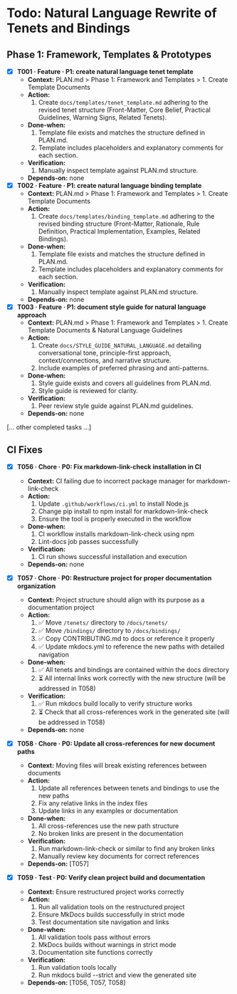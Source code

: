 # Todo: Natural Language Rewrite of Tenets and Bindings

## Phase 1: Framework, Templates & Prototypes
- [x] **T001 · Feature · P1: create natural language tenet template**
    - **Context:** PLAN.md > Phase 1: Framework and Templates > 1. Create Template Documents
    - **Action:**
        1. Create `docs/templates/tenet_template.md` adhering to the revised tenet structure (Front-Matter, Core Belief, Practical Guidelines, Warning Signs, Related Tenets).
    - **Done‑when:**
        1. Template file exists and matches the structure defined in PLAN.md.
        2. Template includes placeholders and explanatory comments for each section.
    - **Verification:**
        1. Manually inspect template against PLAN.md structure.
    - **Depends‑on:** none
- [x] **T002 · Feature · P1: create natural language binding template**
    - **Context:** PLAN.md > Phase 1: Framework and Templates > 1. Create Template Documents
    - **Action:**
        1. Create `docs/templates/binding_template.md` adhering to the revised binding structure (Front-Matter, Rationale, Rule Definition, Practical Implementation, Examples, Related Bindings).
    - **Done‑when:**
        1. Template file exists and matches the structure defined in PLAN.md.
        2. Template includes placeholders and explanatory comments for each section.
    - **Verification:**
        1. Manually inspect template against PLAN.md structure.
    - **Depends‑on:** none
- [x] **T003 · Feature · P1: document style guide for natural language approach**
    - **Context:** PLAN.md > Phase 1: Framework and Templates > 1. Create Template Documents & Natural Language Guidelines
    - **Action:**
        1. Create `docs/STYLE_GUIDE_NATURAL_LANGUAGE.md` detailing conversational tone, principle-first approach, context/connections, and narrative structure.
        2. Include examples of preferred phrasing and anti-patterns.
    - **Done‑when:**
        1. Style guide exists and covers all guidelines from PLAN.md.
        2. Style guide is reviewed for clarity.
    - **Verification:**
        1. Peer review style guide against PLAN.md guidelines.
    - **Depends‑on:** none

[... other completed tasks ...]

## CI Fixes

- [x] **T056 · Chore · P0: Fix markdown-link-check installation in CI**
    - **Context:** CI failing due to incorrect package manager for markdown-link-check
    - **Action:**
        1. Update `.github/workflows/ci.yml` to install Node.js
        2. Change pip install to npm install for markdown-link-check
        3. Ensure the tool is properly executed in the workflow
    - **Done‑when:**
        1. CI workflow installs markdown-link-check using npm
        2. Lint-docs job passes successfully
    - **Verification:**
        1. CI run shows successful installation and execution
    - **Depends‑on:** none

- [x] **T057 · Chore · P0: Restructure project for proper documentation organization**
    - **Context:** Project structure should align with its purpose as a documentation project
    - **Action:**
        1. ✅ Move `/tenets/` directory to `/docs/tenets/`
        2. ✅ Move `/bindings/` directory to `/docs/bindings/`
        3. ✅ Copy CONTRIBUTING.md to docs or reference it properly
        4. ✅ Update mkdocs.yml to reference the new paths with detailed navigation
    - **Done‑when:**
        1. ✅ All tenets and bindings are contained within the docs directory
        2. ⏳ All internal links work correctly with the new structure (will be addressed in T058)
    - **Verification:**
        1. ✅ Run mkdocs build locally to verify structure works
        2. ⏳ Check that all cross-references work in the generated site (will be addressed in T058)
    - **Depends‑on:** none

- [x] **T058 · Chore · P0: Update all cross-references for new document paths**
    - **Context:** Moving files will break existing references between documents
    - **Action:**
        1. Update all references between tenets and bindings to use the new paths
        2. Fix any relative links in the index files
        3. Update links in any examples or documentation
    - **Done‑when:**
        1. All cross-references use the new path structure
        2. No broken links are present in the documentation
    - **Verification:**
        1. Run markdown-link-check or similar to find any broken links
        2. Manually review key documents for correct references
    - **Depends‑on:** [T057]

- [x] **T059 · Test · P0: Verify clean project build and documentation**
    - **Context:** Ensure restructured project works correctly
    - **Action:**
        1. Run all validation tools on the restructured project
        2. Ensure MkDocs builds successfully in strict mode
        3. Test documentation site navigation and links
    - **Done‑when:**
        1. All validation tools pass without errors
        2. MkDocs builds without warnings in strict mode
        3. Documentation site functions correctly
    - **Verification:**
        1. Run validation tools locally
        2. Run mkdocs build --strict and view the generated site
    - **Depends‑on:** [T056, T057, T058]